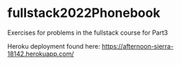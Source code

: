 # fullstack2022Phonebook
Exercises for problems in the fullstack course for Part3

Heroku deployment found here: https://afternoon-sierra-18142.herokuapp.com/